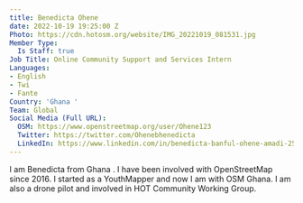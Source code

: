 ```yaml
---
title: Benedicta Ohene
date: 2022-10-19 19:25:00 Z
Photo: https://cdn.hotosm.org/website/IMG_20221019_081531.jpg
Member Type:
  Is Staff: true
Job Title: Online Community Support and Services Intern
Languages:
- English
- Twi
- Fante
Country: 'Ghana '
Team: Global
Social Media (Full URL):
  OSM: https://www.openstreetmap.org/user/Ohene123
  Twitter: https://twitter.com/Ohenebhenedicta
  LinkedIn: https://www.linkedin.com/in/benedicta-banful-ohene-amadi-255b9b115
---
```


I am Benedicta from Ghana . I have been involved with OpenStreetMap since 2016. I started as a YouthMapper and now I am with OSM Ghana. I am also a drone pilot and involved in HOT Community Working Group.